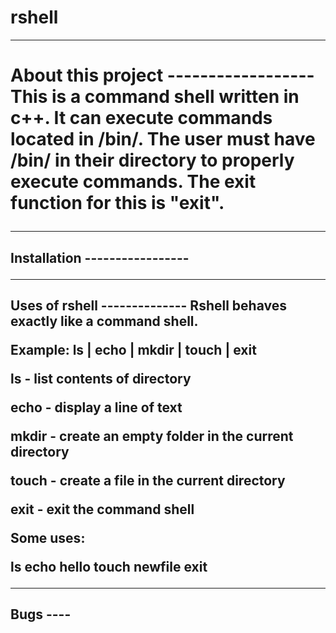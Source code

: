 # rshell

------------------
<h1>About this project
------------------
This is a command shell written in c++. It can execute commands located in /bin/. The user must have /bin/ in their directory to properly execute commands. The exit function for this is "exit".

-----------------
<h2> Installation
-----------------


--------------
<h2>Uses of rshell
--------------
Rshell behaves exactly like a command shell. 

Example:
ls | echo | mkdir | touch | exit

<p>ls - list contents of directory
<p>echo - display a line of text
<p>mkdir - create an empty folder in the current directory
<p>touch - create a file in the current directory
<p>exit - exit the command shell

<p>Some uses: </p>
    ls
    echo hello
    touch newfile
    exit

----
<h2>Bugs
----

